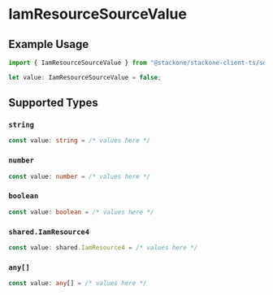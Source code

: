 # IamResourceSourceValue

## Example Usage

```typescript
import { IamResourceSourceValue } from "@stackone/stackone-client-ts/sdk/models/shared";

let value: IamResourceSourceValue = false;
```

## Supported Types

### `string`

```typescript
const value: string = /* values here */
```

### `number`

```typescript
const value: number = /* values here */
```

### `boolean`

```typescript
const value: boolean = /* values here */
```

### `shared.IamResource4`

```typescript
const value: shared.IamResource4 = /* values here */
```

### `any[]`

```typescript
const value: any[] = /* values here */
```

